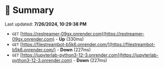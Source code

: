 # 📖 Summary
Last updated: **7/26/2024, 10:29:38 PM**

- `GET` [https://restreamer-09gx.onrender.com](https://restreamer-09gx.onrender.com) - **Up** (330ms)
- `GET` [https://filestreambot-b5k6.onrender.com/](https://filestreambot-b5k6.onrender.com/) - **Down** (227ms)
- `GET` [https://jupyterlab-python3-12-3.onrender.com](https://jupyterlab-python3-12-3.onrender.com) - **Down** (227ms)
